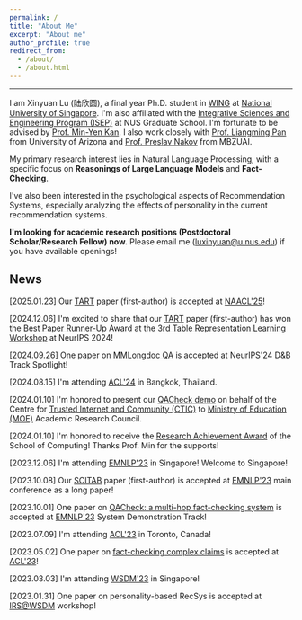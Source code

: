 ```yaml
---
permalink: /
title: "About Me"
excerpt: "About me"
author_profile: true
redirect_from: 
  - /about/
  - /about.html
---
```


---

I am Xinyuan Lu (陆欣圆), a final year Ph.D. student in [WING](https://wing.comp.nus.edu.sg/) at [National University of Singapore](https://www.nus.edu.sg/). I'm also affiliated with the [Integrative Sciences and Engineering Program (ISEP)](https://isep.nus.edu.sg/about/) at NUS Graduate School. I'm fortunate to be advised by [Prof. Min-Yen Kan](https://www.comp.nus.edu.sg/~kanmy/). I also work closely with [Prof. Liangming Pan](https://scholar.google.com.sg/citations?user=JcjjOTUAAAAJ&hl=en) from University of Arizona and [Prof. Preslav Nakov](https://scholar.google.com/citations?user=DfXsKZ4AAAAJ&hl=en) from MBZUAI. 

My primary research interest lies in Natural Language Processing, with a specific focus on **Reasonings of Large Language Models** and **Fact-Checking**.  

I've also been interested in the psychological aspects of Recommendation Systems, especially analyzing the effects of personality in the current recommendation systems. 

**I'm looking for academic research positions (Postdoctoral Scholar/Research Fellow) now.** Please email me (luxinyuan@u.nus.edu) if you have available openings!

## News

[2025.01.23] Our [TART](https://arxiv.org/abs/2409.11724) paper (first-author) is accepted at [NAACL'25](https://2025.naacl.org/)!

[2024.12.06] I'm excited to share that our [TART](https://arxiv.org/abs/2409.11724) paper (first-author) has won the [Best Paper Runner-Up](https://drive.google.com/file/d/1uIkFtm2FxBizuB1ec8VoQWTrCQx7J9zR/view?usp=sharing) Award at the [3rd Table Representation Learning Workshop](https://table-representation-learning.github.io/NeurIPS2024/) at NeurIPS 2024!

[2024.09.26] One paper on [MMLongdoc QA](https://arxiv.org/abs/2407.01523) is accepted at NeurIPS'24 D&B Track Spotlight!

[2024.08.15] I'm attending [ACL'24](https://2024.aclweb.org/) in Bangkok, Thailand.

[2024.01.10] I'm honored to present our [QACheck demo](https://arxiv.org/abs/2310.07609) on behalf of the Centre for [Trusted Internet and Community (CTIC)](https://ctic.nus.edu.sg/) to [Ministry of Education (MOE)](https://www.moe.gov.sg/) Academic Research Council.

[2024.01.10] I'm honored to receive the [Research Achievement Award](https://drive.google.com/file/d/1jdvyH3PIDz3TubIV3HToP3i62GRhh_eH/view?usp=sharing) of the School of Computing! Thanks Prof. Min for the supports!

[2023.12.06] I'm attending [EMNLP'23](https://2023.emnlp.org/) in Singapore! Welcome to Singapore!

[2023.10.08] Our [SCITAB](https://arxiv.org/abs/2305.13186) paper (first-author) is accepted at [EMNLP'23](https://2023.emnlp.org/) main conference as a long paper!

[2023.10.01] One paper on [QACheck: a multi-hop fact-checking system](https://arxiv.org/abs/2310.07609) is accepted at [EMNLP'23](https://2023.emnlp.org/) System Demonstration Track!

[2023.07.09] I'm attending [ACL'23](https://2023.aclweb.org/) in Toronto, Canada!

[2023.05.02] One paper on [fact-checking complex claims](https://aclanthology.org/2023.acl-long.386.pdf) is accepted at [ACL'23](https://2023.aclweb.org/)!

[2023.03.03] I'm attending [WSDM'23](https://www.wsdm-conference.org/2023/) in Singapore!

[2023.01.31] One paper on personality-based RecSys is accepted at [IRS@WSDM](https://irs-wsdm.github.io/) workshop!

